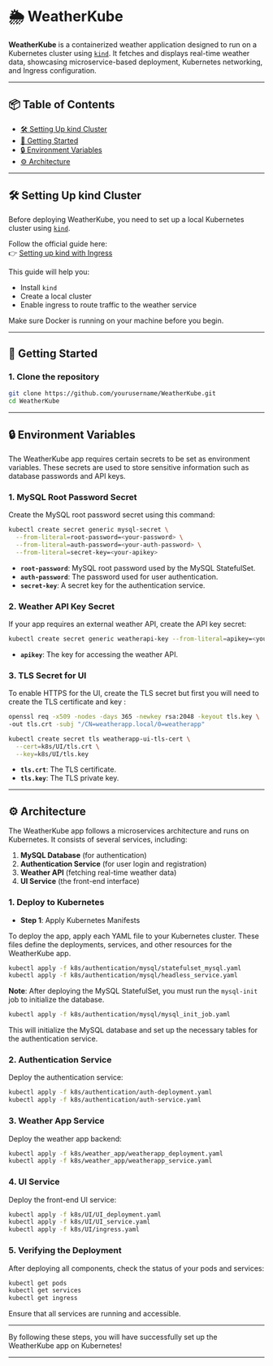 # 🌦️ WeatherKube

**WeatherKube** is a containerized weather application designed to run on a Kubernetes cluster using [`kind`](https://kind.sigs.k8s.io/). It fetches and displays real-time weather data, showcasing microservice-based deployment, Kubernetes networking, and Ingress configuration.

---

## 📦 Table of Contents

- [🛠️ Setting Up kind Cluster](#️-setting-up-kind-cluster)
- [🚀 Getting Started](#-getting-started)
- [🔒 Environment Variables](#-environment-variables)
- [⚙️ Architecture](#️-architecture)

---

## 🛠️ Setting Up kind Cluster

Before deploying WeatherKube, you need to set up a local Kubernetes cluster using [`kind`](https://kind.sigs.k8s.io/).

Follow the official guide here:  
👉 [Setting up kind with Ingress](https://kind.sigs.k8s.io/docs/user/ingress/)

This guide will help you:
- Install `kind`
- Create a local cluster
- Enable ingress to route traffic to the weather service

Make sure Docker is running on your machine before you begin.

---

## 🚀 Getting Started

### 1. Clone the repository

```bash
git clone https://github.com/yourusername/WeatherKube.git
cd WeatherKube
```

---

## 🔒 Environment Variables

The WeatherKube app requires certain secrets to be set as environment variables. These secrets are used to store sensitive information such as database passwords and API keys.

### 1. MySQL Root Password Secret

Create the MySQL root password secret using this command:

```bash
kubectl create secret generic mysql-secret \
  --from-literal=root-password=<your-password> \
  --from-literal=auth-password=<your-auth-password> \
  --from-literal=secret-key=<your-apikey>
```

- **`root-password`**: MySQL root password used by the MySQL StatefulSet.
- **`auth-password`**: The password used for user authentication.
- **`secret-key`**: A secret key for the authentication service.

### 2. Weather API Key Secret

If your app requires an external weather API, create the API key secret:

```bash
kubectl create secret generic weatherapi-key --from-literal=apikey=<your-apikey>
```

- **`apikey`**: The key for accessing the weather API.

### 3. TLS Secret for UI

To enable HTTPS for the UI, create the TLS secret but first you will need to create the TLS certificate and key :

```bash
openssl req -x509 -nodes -days 365 -newkey rsa:2048 -keyout tls.key \
-out tls.crt -subj "/CN=weatherapp.local/0=weatherapp"
```
```bash
kubectl create secret tls weatherapp-ui-tls-cert \
  --cert=k8s/UI/tls.crt \
  --key=k8s/UI/tls.key
```

- **`tls.crt`**: The TLS certificate.
- **`tls.key`**: The TLS private key.

---

## ⚙️ Architecture

The WeatherKube app follows a microservices architecture and runs on Kubernetes. It consists of several services, including:

1. **MySQL Database** (for authentication)
2. **Authentication Service** (for user login and registration)
3. **Weather API** (fetching real-time weather data)
4. **UI Service** (the front-end interface)

### 1. Deploy to Kubernetes

- **Step 1**: Apply Kubernetes Manifests

To deploy the app, apply each YAML file to your Kubernetes cluster. These files define the deployments, services, and other resources for the WeatherKube app.

```bash
kubectl apply -f k8s/authentication/mysql/statefulset_mysql.yaml
kubectl apply -f k8s/authentication/mysql/headless_service.yaml
```

**Note**: After deploying the MySQL StatefulSet, you must run the `mysql-init` job to initialize the database.

```bash
kubectl apply -f k8s/authentication/mysql/mysql_init_job.yaml
```

This will initialize the MySQL database and set up the necessary tables for the authentication service.

### 2. Authentication Service

Deploy the authentication service:

```bash
kubectl apply -f k8s/authentication/auth-deployment.yaml
kubectl apply -f k8s/authentication/auth-service.yaml
```

### 3. Weather App Service

Deploy the weather app backend:

```bash
kubectl apply -f k8s/weather_app/weatherapp_deployment.yaml
kubectl apply -f k8s/weather_app/weatherapp_service.yaml
```

### 4. UI Service

Deploy the front-end UI service:

```bash
kubectl apply -f k8s/UI/UI_deployment.yaml
kubectl apply -f k8s/UI/UI_service.yaml
kubectl apply -f k8s/UI/ingress.yaml
```

### 5. Verifying the Deployment

After deploying all components, check the status of your pods and services:

```bash
kubectl get pods
kubectl get services
kubectl get ingress
```

Ensure that all services are running and accessible.

---

By following these steps, you will have successfully set up the WeatherKube app on Kubernetes!

---